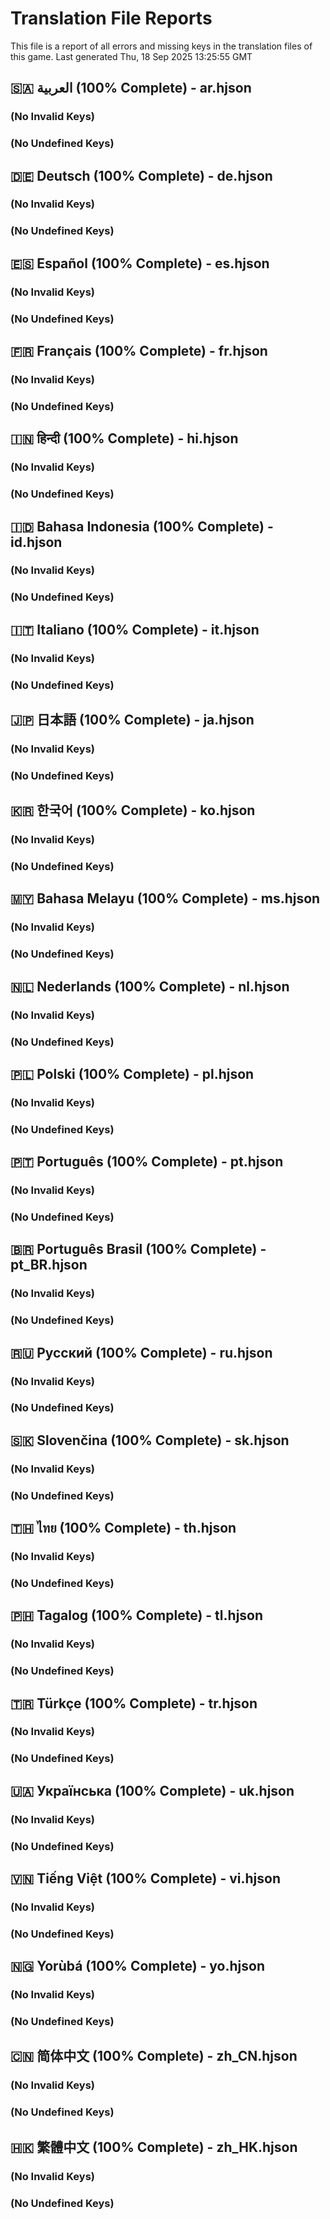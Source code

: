 # Translation File Reports

This file is a report of all errors and missing keys in the translation files of this game. Last generated Thu, 18 Sep 2025 13:25:55 GMT

## 🇸🇦 العربية (100% Complete) - ar.hjson

### (No Invalid Keys)

### (No Undefined Keys)

## 🇩🇪 Deutsch (100% Complete) - de.hjson

### (No Invalid Keys)

### (No Undefined Keys)

## 🇪🇸 Español (100% Complete) - es.hjson

### (No Invalid Keys)

### (No Undefined Keys)

## 🇫🇷 Français (100% Complete) - fr.hjson

### (No Invalid Keys)

### (No Undefined Keys)

## 🇮🇳 हिन्दी (100% Complete) - hi.hjson

### (No Invalid Keys)

### (No Undefined Keys)

## 🇮🇩 Bahasa Indonesia (100% Complete) - id.hjson

### (No Invalid Keys)

### (No Undefined Keys)

## 🇮🇹 Italiano (100% Complete) - it.hjson

### (No Invalid Keys)

### (No Undefined Keys)

## 🇯🇵 日本語 (100% Complete) - ja.hjson

### (No Invalid Keys)

### (No Undefined Keys)

## 🇰🇷 한국어 (100% Complete) - ko.hjson

### (No Invalid Keys)

### (No Undefined Keys)

## 🇲🇾 Bahasa Melayu (100% Complete) - ms.hjson

### (No Invalid Keys)

### (No Undefined Keys)

## 🇳🇱 Nederlands (100% Complete) - nl.hjson

### (No Invalid Keys)

### (No Undefined Keys)

## 🇵🇱 Polski (100% Complete) - pl.hjson

### (No Invalid Keys)

### (No Undefined Keys)

## 🇵🇹 Português (100% Complete) - pt.hjson

### (No Invalid Keys)

### (No Undefined Keys)

## 🇧🇷 Português Brasil (100% Complete) - pt_BR.hjson

### (No Invalid Keys)

### (No Undefined Keys)

## 🇷🇺 Русский (100% Complete) - ru.hjson

### (No Invalid Keys)

### (No Undefined Keys)

## 🇸🇰 Slovenčina (100% Complete) - sk.hjson

### (No Invalid Keys)

### (No Undefined Keys)

## 🇹🇭 ไทย (100% Complete) - th.hjson

### (No Invalid Keys)

### (No Undefined Keys)

## 🇵🇭 Tagalog (100% Complete) - tl.hjson

### (No Invalid Keys)

### (No Undefined Keys)

## 🇹🇷 Türkçe (100% Complete) - tr.hjson

### (No Invalid Keys)

### (No Undefined Keys)

## 🇺🇦 Українська (100% Complete) - uk.hjson

### (No Invalid Keys)

### (No Undefined Keys)

## 🇻🇳 Tiếng Việt (100% Complete) - vi.hjson

### (No Invalid Keys)

### (No Undefined Keys)

## 🇳🇬 Yorùbá (100% Complete) - yo.hjson

### (No Invalid Keys)

### (No Undefined Keys)

## 🇨🇳 简体中文 (100% Complete) - zh_CN.hjson

### (No Invalid Keys)

### (No Undefined Keys)

## 🇭🇰 繁體中文 (100% Complete) - zh_HK.hjson

### (No Invalid Keys)

### (No Undefined Keys)

